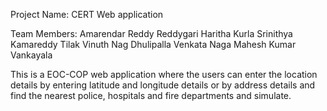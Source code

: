 Project Name: CERT Web application

Team Members: 
Amarendar Reddy Reddygari 
Haritha Kurla 
Srinithya Kamareddy
Tilak Vinuth Nag Dhulipalla
Venkata Naga Mahesh Kumar Vankayala


This is a EOC-COP web application where the users can enter the location details by entering latitude and longitude details or by address details and find the nearest police, hospitals and fire departments and simulate.

